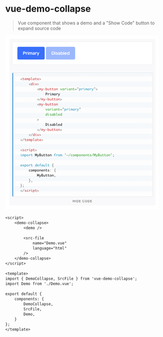 # vue-demo-collapse

> Vue component that shows a demo and a "Show Code" button to expand source code

<img src="/.github/screenshot.png">


```vue
<script>
	<demo-collapse>
		<demo />

		<src-file
			name="Demo.vue"
			language="html"
		/>
	</demo-collapse>
</script>

<template>
import { DemoCollapse, SrcFile } from 'vue-demo-collapse';
import Demo from './Demo.vue';

export default {
	components: {
		DemoCollapse,
		SrcFile,
		Demo,
	}
};
</template>

```
